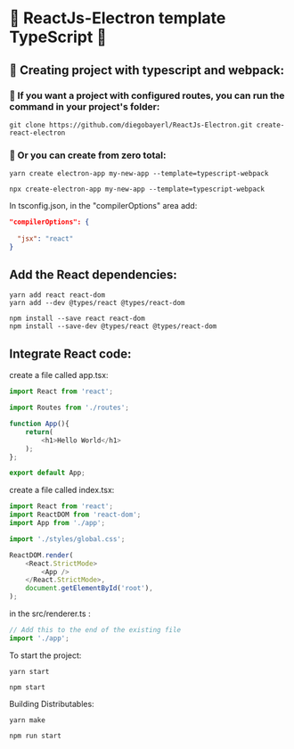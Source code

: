 # 🚧 ReactJs-Electron template TypeScript 🚧

## 🚀 Creating project with typescript and webpack:

### 🔭 If you want a project with configured routes, you can run the command in your project's folder:

```
git clone https://github.com/diegobayerl/ReactJs-Electron.git create-react-electron
```
###  🔎 Or you can create from zero total:
```
yarn create electron-app my-new-app --template=typescript-webpack
```
```
npx create-electron-app my-new-app --template=typescript-webpack
```
In tsconfig.json, in the "compilerOptions" area add:
```json
"compilerOptions": {
  
  "jsx": "react"
}
```
## Add the React dependencies:
```
yarn add react react-dom
yarn add --dev @types/react @types/react-dom
```
```
npm install --save react react-dom
npm install --save-dev @types/react @types/react-dom
```
## Integrate React code:
create a file called app.tsx:
```javascript
import React from 'react';

import Routes from './routes';

function App(){
    return(
        <h1>Hello World</h1>
    );
};

export default App;
```
create a file called index.tsx:
```javascript
import React from 'react';
import ReactDOM from 'react-dom';
import App from './app';

import './styles/global.css';

ReactDOM.render(
    <React.StrictMode>
        <App />
    </React.StrictMode>,
    document.getElementById('root'),
);
```
in the src/renderer.ts :
```javascript
// Add this to the end of the existing file
import './app';
```
To start the project:
```
yarn start
```
```
npm start
```
Building Distributables:
```
yarn make
```
```
npm run start
```
